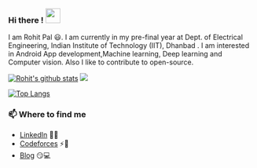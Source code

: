 ### Hi there !  <img src="https://raw.githubusercontent.com/iammanish17/iammanish17/master/Hi.gif" width="30" height="30" />

I am Rohit Pal 😃. I am currently in my pre-final year at Dept. of Electrical Engineering, Indian Institute of Technology (IIT), Dhanbad . I am interested in Android App development,Machine learning, Deep learning and Computer vision. Also I like to contribute to open-source.

[![Rohit's github stats](https://github-readme-stats.vercel.app/api?username=RohitTheBoss007&show_icons=true&theme=dracula)](https://github.com/RohitTheBoss007) ![](https://user-images.githubusercontent.com/5713670/87202985-820dcb80-c2b6-11ea-9f56-7ec461c497c3.gif)

[![Top Langs](https://github-readme-stats.vercel.app/api/top-langs/?username=RohitTheBoss007&langs_count=8)](https://github.com/anuraghazra/github-readme-stats)

### 📫 Where to find me

- [LinkedIn](https://www.linkedin.com/in/rohit-pal-7269a8188/) 👨💼
- [Codeforces](https://codeforces.com/profile/onetaps) ⚡🔗
- [Blog](https://auth.geeksforgeeks.org/user/rohitpal210/articles) 😏💻

<!--
**RohitTheBoss007/RohitTheBoss007** is a ✨ _special_ ✨ repository because its `README.md` (this file) appears on your GitHub profile.

Here are some ideas to get you started:

- 🔭 I’m currently working on ...
- 🌱 I’m currently learning ...
- 👯 I’m looking to collaborate on ...
- 🤔 I’m looking for help with ...
- 💬 Ask me about ...
- 📫 How to reach me: ...
- 😄 Pronouns: ...
- ⚡ Fun fact: ...
-->

